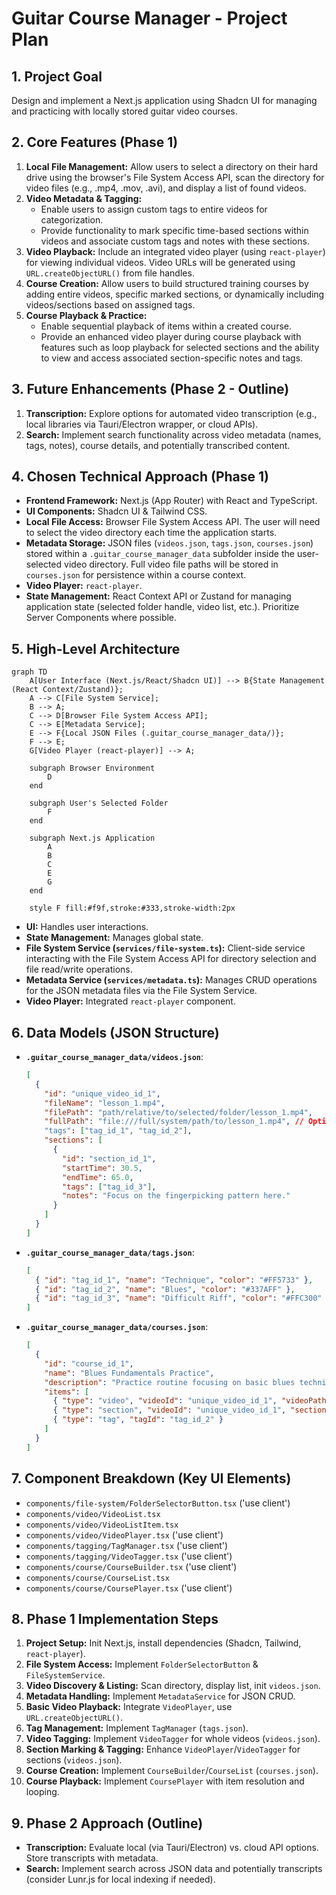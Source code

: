 # Guitar Course Manager - Project Plan

## 1. Project Goal

Design and implement a Next.js application using Shadcn UI for managing and practicing with locally stored guitar video courses.

## 2. Core Features (Phase 1)

1.  **Local File Management:** Allow users to select a directory on their hard drive using the browser's File System Access API, scan the directory for video files (e.g., .mp4, .mov, .avi), and display a list of found videos.
2.  **Video Metadata & Tagging:**
    *   Enable users to assign custom tags to entire videos for categorization.
    *   Provide functionality to mark specific time-based sections within videos and associate custom tags and notes with these sections.
3.  **Video Playback:** Include an integrated video player (using `react-player`) for viewing individual videos. Video URLs will be generated using `URL.createObjectURL()` from file handles.
4.  **Course Creation:** Allow users to build structured training courses by adding entire videos, specific marked sections, or dynamically including videos/sections based on assigned tags.
5.  **Course Playback & Practice:**
    *   Enable sequential playback of items within a created course.
    *   Provide an enhanced video player during course playback with features such as loop playback for selected sections and the ability to view and access associated section-specific notes and tags.

## 3. Future Enhancements (Phase 2 - Outline)

1.  **Transcription:** Explore options for automated video transcription (e.g., local libraries via Tauri/Electron wrapper, or cloud APIs).
2.  **Search:** Implement search functionality across video metadata (names, tags, notes), course details, and potentially transcribed content.

## 4. Chosen Technical Approach (Phase 1)

*   **Frontend Framework:** Next.js (App Router) with React and TypeScript.
*   **UI Components:** Shadcn UI & Tailwind CSS.
*   **Local File Access:** Browser File System Access API. The user will need to select the video directory each time the application starts.
*   **Metadata Storage:** JSON files (`videos.json`, `tags.json`, `courses.json`) stored within a `.guitar_course_manager_data` subfolder inside the user-selected video directory. Full video file paths will be stored in `courses.json` for persistence within a course context.
*   **Video Player:** `react-player`.
*   **State Management:** React Context API or Zustand for managing application state (selected folder handle, video list, etc.). Prioritize Server Components where possible.

## 5. High-Level Architecture

```mermaid
graph TD
    A[User Interface (Next.js/React/Shadcn UI)] --> B{State Management (React Context/Zustand)};
    A --> C[File System Service];
    B --> A;
    C --> D[Browser File System Access API];
    C --> E[Metadata Service];
    E --> F{Local JSON Files (.guitar_course_manager_data/)};
    F --> E;
    G[Video Player (react-player)] --> A;

    subgraph Browser Environment
        D
    end

    subgraph User's Selected Folder
        F
    end

    subgraph Next.js Application
        A
        B
        C
        E
        G
    end

    style F fill:#f9f,stroke:#333,stroke-width:2px
```

*   **UI:** Handles user interactions.
*   **State Management:** Manages global state.
*   **File System Service (`services/file-system.ts`):** Client-side service interacting with the File System Access API for directory selection and file read/write operations.
*   **Metadata Service (`services/metadata.ts`):** Manages CRUD operations for the JSON metadata files via the File System Service.
*   **Video Player:** Integrated `react-player` component.

## 6. Data Models (JSON Structure)

*   **`.guitar_course_manager_data/videos.json`**:
    ```json
    [
      {
        "id": "unique_video_id_1",
        "fileName": "lesson_1.mp4",
        "filePath": "path/relative/to/selected/folder/lesson_1.mp4",
        "fullPath": "file:///full/system/path/to/lesson_1.mp4", // Optional: For course persistence
        "tags": ["tag_id_1", "tag_id_2"],
        "sections": [
          {
            "id": "section_id_1",
            "startTime": 30.5,
            "endTime": 65.0,
            "tags": ["tag_id_3"],
            "notes": "Focus on the fingerpicking pattern here."
          }
        ]
      }
    ]
    ```
*   **`.guitar_course_manager_data/tags.json`**:
    ```json
    [
      { "id": "tag_id_1", "name": "Technique", "color": "#FF5733" },
      { "id": "tag_id_2", "name": "Blues", "color": "#337AFF" },
      { "id": "tag_id_3", "name": "Difficult Riff", "color": "#FFC300" }
    ]
    ```
*   **`.guitar_course_manager_data/courses.json`**:
    ```json
    [
      {
        "id": "course_id_1",
        "name": "Blues Fundamentals Practice",
        "description": "Practice routine focusing on basic blues techniques.",
        "items": [
          { "type": "video", "videoId": "unique_video_id_1", "videoPath": "file:///full/system/path/to/lesson_1.mp4" },
          { "type": "section", "videoId": "unique_video_id_1", "sectionId": "section_id_1", "videoPath": "file:///full/system/path/to/lesson_1.mp4" },
          { "type": "tag", "tagId": "tag_id_2" }
        ]
      }
    ]
    ```

## 7. Component Breakdown (Key UI Elements)

*   `components/file-system/FolderSelectorButton.tsx` ('use client')
*   `components/video/VideoList.tsx`
*   `components/video/VideoListItem.tsx`
*   `components/video/VideoPlayer.tsx` ('use client')
*   `components/tagging/TagManager.tsx` ('use client')
*   `components/tagging/VideoTagger.tsx` ('use client')
*   `components/course/CourseBuilder.tsx` ('use client')
*   `components/course/CourseList.tsx`
*   `components/course/CoursePlayer.tsx` ('use client')

## 8. Phase 1 Implementation Steps

1.  **Project Setup:** Init Next.js, install dependencies (Shadcn, Tailwind, `react-player`).
2.  **File System Access:** Implement `FolderSelectorButton` & `FileSystemService`.
3.  **Video Discovery & Listing:** Scan directory, display list, init `videos.json`.
4.  **Metadata Handling:** Implement `MetadataService` for JSON CRUD.
5.  **Basic Video Playback:** Integrate `VideoPlayer`, use `URL.createObjectURL()`.
6.  **Tag Management:** Implement `TagManager` (`tags.json`).
7.  **Video Tagging:** Implement `VideoTagger` for whole videos (`videos.json`).
8.  **Section Marking & Tagging:** Enhance `VideoPlayer`/`VideoTagger` for sections (`videos.json`).
9.  **Course Creation:** Implement `CourseBuilder`/`CourseList` (`courses.json`).
10. **Course Playback:** Implement `CoursePlayer` with item resolution and looping.

## 9. Phase 2 Approach (Outline)

*   **Transcription:** Evaluate local (via Tauri/Electron) vs. cloud API options. Store transcripts with metadata.
*   **Search:** Implement search across JSON data and potentially transcripts (consider Lunr.js for local indexing if needed).